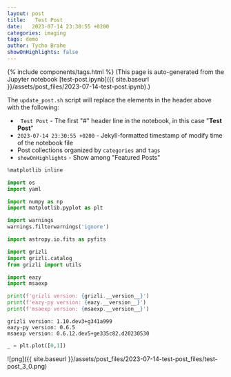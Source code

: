 ```yaml
---
layout: post
title:   Test Post
date:   2023-07-14 23:30:55 +0200
categories: imaging
tags: demo
author: Tycho Brahe
showOnHighlights: false
---
```

{% include components/tags.html %}
(This page is auto-generated from the Jupyter notebook [test-post.ipynb]({{ site.baseurl }}/assets/post_files/2023-07-14-test-post.ipynb).)

The `update_post.sh` script will replace the elements in the header above with the following:

  - ` Test Post` - The first "#" header line in the notebook, in this case "**Test Post**"
  - `2023-07-14 23:30:55 +0200` - Jekyll-formatted timestamp of modify time of the notebook file
  - Post collections organized by `categories` and `tags` 
  - `showOnHighlights` - Show among "Featured Posts"
  


```python
%matplotlib inline

import os
import yaml

import numpy as np
import matplotlib.pyplot as plt

import warnings
warnings.filterwarnings('ignore')

import astropy.io.fits as pyfits

import grizli
import grizli.catalog
from grizli import utils

import eazy
import msaexp

print(f'grizli version: {grizli.__version__}')
print(f'eazy-py version: {eazy.__version__}')
print(f'msaexp version: {msaexp.__version__}')
```

    grizli version: 1.10.dev3+g341a999
    eazy-py version: 0.6.5
    msaexp version: 0.6.12.dev5+ge335c82.d20230530



```python
_ = plt.plot([0,1])
```


    
![png]({{ site.baseurl }}/assets/post_files/2023-07-14-test-post_files/test-post_3_0.png)
    

